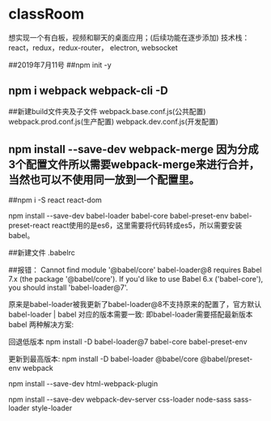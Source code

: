 # classRoom
想实现一个有白板，视频和聊天的桌面应用；(后续功能在逐步添加)
技术栈： react，redux，redux-router， electron, websocket

##2019年7月11号
##npm init -y
## npm i webpack webpack-cli -D

##新建build文件夹及子文件 webpack.base.conf.js(公共配置) webpack.prod.conf.js(生产配置) webpack.dev.conf.js(开发配置)

## npm install --save-dev webpack-merge  因为分成3个配置文件所以需要webpack-merge来进行合并，当然也可以不使用同一放到一个配置里。

##npm i -S react react-dom

npm install --save-dev babel-loader babel-core babel-preset-env babel-preset-react react使用的是es6，这里需要将代码转成es5，所以需要安装babel。

##新建文件 .babelrc

##报错： Cannot find module '@babel/core' babel-loader@8 requires Babel 7.x (the package '@babel/core'). If you'd like to use Babel 6.x ('babel-core'), you should install 'babel-loader@7'.

原来是babel-loader被我更新了babel-loader@8不支持原来的配置了，官方默认babel-loader | babel 对应的版本需要一致: 即babel-loader需要搭配最新版本babel
两种解决方案:

回退低版本
npm install -D babel-loader@7 babel-core babel-preset-env

更新到最高版本:
npm install -D babel-loader @babel/core @babel/preset-env webpack

npm install --save-dev html-webpack-plugin

npm install --save-dev webpack-dev-server css-loader node-sass sass-loader style-loader